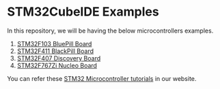 # STM32CubeIDE Examples
In this repository, we will be having the below microcontrollers examples.

1. [STM32F103 BluePill Board](https://chiptronicx.com/product/stm32f103c8t6-system-board-microcomputer-arm-core-board/)
2. [STM32F411 BlackPill Board](https://chiptronicx.com/product/stm32f411ceu6-black-pill-board/)
3. [STM32F407 Discovery Board](https://chiptronicx.com/product/stm32f407g-disc1-discovery-board-with-stm32f407vg-mcu-mb997d/)
4. [STM32F767Zi Nucleo Board](https://chiptronicx.com/product/stm32f767zi-microcontroller-nucleo-144-development-board/)

You can refer these [STM32 Microcontroller tutorials](https://embetronicx.com/stm32-tutorials/) in our website.